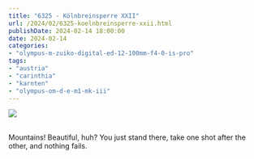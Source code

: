 ```yaml
---
title: "6325 - Kölnbreinsperre XXII"
url: /2024/02/6325-koelnbreinsperre-xxii.html
publishDate: 2024-02-14 18:00:00
date: 2024-02-14
categories:
- "olympus-m-zuiko-digital-ed-12-100mm-f4-0-is-pro"
tags:
- "austria"
- "carinthia"
- "karnten"
- "olympus-om-d-e-m1-mk-iii"
---
```

<div class="container">
<div class="center"><a target="_blank" href="https://d25zfm9zpd7gm5.cloudfront.net/1200x1200/2020/20200730_125020_lr.jpg"><img class="webfeedsFeaturedVisual" src="https://d25zfm9zpd7gm5.cloudfront.net/0600x0600/2020/20200730_125020_lr.jpg" /></a></div>
</div>
<br />

Mountains! Beautiful, huh? You just stand there, take one
shot after the other, and nothing fails.
